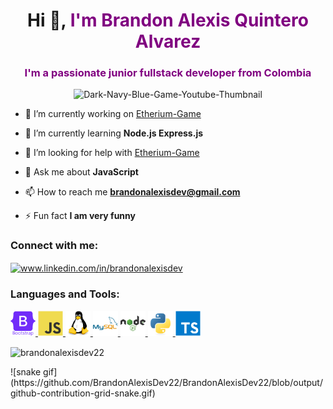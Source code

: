 <h1 align="center">Hi 👋, <span style="color: #800080;">I'm Brandon Alexis Quintero Alvarez</span></h1>
<h3 align="center" style="color: #800080;">I'm a passionate junior fullstack developer from Colombia</h3>
<div align="center">
  <img src="https://i.ibb.co/pjcDsysX/Dark-Navy-Blue-Game-Youtube-Thumbnail.png" alt="Dark-Navy-Blue-Game-Youtube-Thumbnail">
</div>

- 🔭 I’m currently working on [Etherium-Game](https://etherium-game.vercel.app/)

- 🌱 I’m currently learning **Node.js Express.js**

- 🤝 I’m looking for help with [Etherium-Game](https://etherium-game.vercel.app/)

- 💬 Ask me about **JavaScript**

- 📫 How to reach me **brandonalexisdev@gmail.com**

- ⚡ Fun fact **I am very funny**

<h3 align="left">Connect with me:</h3>
<p align="left">
<a href="https://linkedin.com/in/www.linkedin.com/in/brandonalexisdev" target="blank"><img align="center" src="https://raw.githubusercontent.com/rahuldkjain/github-profile-readme-generator/master/src/images/icons/Social/linked-in-alt.svg" alt="www.linkedin.com/in/brandonalexisdev" height="30" width="40" /></a>
</p>

<h3 align="left">Languages and Tools:</h3>
<p align="left"> <a href="https://getbootstrap.com" target="_blank" rel="noreferrer"> <img src="https://raw.githubusercontent.com/devicons/devicon/master/icons/bootstrap/bootstrap-plain-wordmark.svg" alt="bootstrap" width="40" height="40"/> </a> <a href="https://developer.mozilla.org/en-US/docs/Web/JavaScript" target="_blank" rel="noreferrer"> <img src="https://raw.githubusercontent.com/devicons/devicon/master/icons/javascript/javascript-original.svg" alt="javascript" width="40" height="40"/> </a> <a href="https://www.linux.org/" target="_blank" rel="noreferrer"> <img src="https://raw.githubusercontent.com/devicons/devicon/master/icons/linux/linux-original.svg" alt="linux" width="40" height="40"/> </a> <a href="https://www.mysql.com/" target="_blank" rel="noreferrer"> <img src="https://raw.githubusercontent.com/devicons/devicon/master/icons/mysql/mysql-original-wordmark.svg" alt="mysql" width="40" height="40"/> </a> <a href="https://nodejs.org" target="_blank" rel="noreferrer"> <img src="https://raw.githubusercontent.com/devicons/devicon/master/icons/nodejs/nodejs-original-wordmark.svg" alt="nodejs" width="40" height="40"/> </a> <a href="https://www.python.org" target="_blank" rel="noreferrer"> <img src="https://raw.githubusercontent.com/devicons/devicon/master/icons/python/python-original.svg" alt="python" width="40" height="40"/> </a> <a href="https://www.typescriptlang.org/" target="_blank" rel="noreferrer"> <img src="https://raw.githubusercontent.com/devicons/devicon/master/icons/typescript/typescript-original.svg" alt="typescript" width="40" height="40"/> </a> </p>

<p><img align="center" src="https://github-readme-stats.vercel.app/api/top-langs?username=brandonalexisdev22&show_icons=true&locale=en&layout=compact" alt="brandonalexisdev22" /></p>
![snake gif](https://github.com/BrandonAlexisDev22/BrandonAlexisDev22/blob/output/github-contribution-grid-snake.gif)
